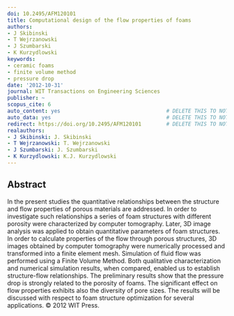 ```yaml
---
doi: 10.2495/AFM120101
title: Computational design of the flow properties of foams
authors:
- J Skibinski
- T Wejrzanowski
- J Szumbarski
- K Kurzydlowski
keywords:
- ceramic foams
- finite volume method
- pressure drop
date: '2012-10-31'
journal: WIT Transactions on Engineering Sciences
publisher: ~
scopus_cite: 6
auto_content: yes                                  # DELETE THIS TO NOT AUTO GENERATE CONTENT
auto_data: yes                                     # DELETE THIS TO NOT AUTO GENERATE METADATA
redirect: https://doi.org/10.2495/AFM120101        # DELETE THIS TO NOT REDIRECT
realauthors:
- J Skibinski: J. Skibinski
- T Wejrzanowski: T. Wejrzanowski
- J Szumbarski: J. Szumbarski
- K Kurzydlowski: K.J. Kurzydlowski
---
```



## Abstract
In the present studies the quantitative relationships between the structure and flow properties of porous materials are addressed. In order to investigate such relationships a series of foam structures with different porosity were characterized by computer tomography. Later, 3D image analysis was applied to obtain quantitative parameters of foam structures. In order to calculate properties of the flow through porous structures, 3D images obtained by computer tomography were numerically processed and transformed into a finite element mesh. Simulation of fluid flow was performed using a Finite Volume Method. Both qualitative characterization and numerical simulation results, when compared, enabled us to establish structure-flow relationships. The preliminary results show that the pressure drop is strongly related to the porosity of foams. The significant effect on flow properties exhibits also the diversity of pore sizes. The results will be discussed with respect to foam structure optimization for several applications. © 2012 WIT Press.
